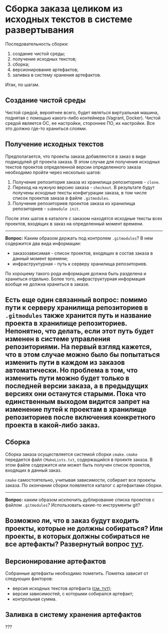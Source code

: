 # Сборка заказа целиком из исходных текстов в системе развертывания #
Последовательность сборки:

1. создание чистой среды;
2. получение исходных текстов;
3. сборка;
4. версионирование артефактов;
5. заливка в систему хранения артефактов.

Итак, по шагам.

## Создание чистой среды ##
Чистой средой, вероятнее всего, будет являться виртуальная машина, поднятая с помощью какого-либо контейнера (Vagrant, Docker).
Чистой средой является ОС, ее настройки, стороннее ПО, их настройки.
Все это должно где-то храниться слоями.

## Получение исходных текстов ##
Предполагается, что проекты заказа добавляются в заказ в виде подмодулей git проекта заказа.
В этом случае для получения исходных текстов проектов определенной версии определенного заказа необходимо пройти через несколько шагов:

1. Получение репозитория заказа из хранилища репозиториев - `clone`.
2. Переход на нужную версию заказа - `checkout`.
	В результате будут получены исходные тексты конфигурации заказа, в том числе список проектов заказа в файле `.gitmodules`.
3. Получение репозиториев проектов заказа из хранилища репозиториев - `submodule init`.

После этих шагов в каталоге с заказом находятся исходные тексты всех проектов, входящих в заказ на определенный момент времени.

---
**Вопрос:** Каким образом держать под контролем `.gitmodules`? В нем содержится два вида информации:

- заказозависимая - список проектов, входящих в состав заказа в данный момент времени;
- инфраструктурная - путь к серверу хранилища репозиториев.

По хорошему такого рода информация должна быть разделена и храниться отдельно.
Более того, инфраструктурная информация вообще не должна храниться в заказе.

Есть еще один связанный вопрос: помимо пути к серверу хранилища репозиториев в `.gitmodules` также хранится путь и название проекта в хранилище репозиториев. Непонятно, что делать, если этот путь будет изменен в системе управления репозиториями.
На первый взгляд кажется, что в этом случае можно было бы попытаться изменить пути в каждом из заказов автоматически.
Но проблема в том, что изменить пути можно будет только в последней версии заказа, а в предыдущих версиях они останутся старыми.
Пока что единственным выходом видится запрет на изменение путей к проектам в хранилище репозиториев после включения конкретного проекта в какой-либо заказ.
---

## Сборка ##
Сборка заказа осуществляется системой сборки `cmake`.
`cmake` передается файл `CMakeLists.txt`, содержащийся в проекте заказа.
В этом файле содержится или может быть получен список проектов, входящих в данный заказ.

`cmake` самостоятельно, учитывая зависимости, собирает все проекты заказа.
По окончании сборки появляется каталог с артефактами сборки.

---
**Вопрос:** каким образом исключить дублирование списка проектов с файлом `.gitmodules`?
Использовать какие-то инструменты git?

Возможно ли, что в заказ будут входить проекты, которые не должны собираться?
Или проекты, в которых должны собираться не все артефакты?
Развернутый вопрос [тут](compile-and-install-lists.md "списки сборки и установки").
---

## Версионирование артефактов ##
Собранные артефакты необходимо пометить.
Пометка зависит от следующих факторов:
- версия исходных текстов артефакта ([см. тут](source-versioning.md "версионирование исходных текстов"));
- версии зависимостей, с которыми собирался артефакт;
- контрольная сумма.

## Заливка в систему хранения артефактов ##
???
